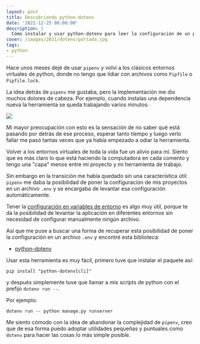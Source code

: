 ```yaml
---
layout: post
title: Descubriendo python-dotenv
date: '2021-12-25 00:00:00'
description: |
  Cómo instalar y usar python-dotenv para leer la configuración de un proyecto como hacía pipenv.
cover: /images/2021/dotenv/portada.jpg
tags:
- python
---
```


Hace unos meses dejé de usar `pipenv` y volví a los
clásicos entornos virtuales de python, donde no tengo
que lidiar con archivos como `Pipfile` o `Pipfile.lock`.

La idea detrás de `pipenv` me gustaba, pero la implementación
me dio muchos dolores de cabeza. Por ejemplo, cuando instalas
una dependencia nueva la herramienta se queda trabajando varios
minutos:

![](/images/2021/dotenv/espera.png)

Mi mayor preocupación con esto es la sensación de no saber qué
está pasando por detrás de ese proceso, esperar tanto tiempo y
luego verlo fallar me pasó tantas veces que ya había empezado
a odiar la herramienta.

Volver a los entornos virtuales de toda la vida fue un alivio
para mí. Siento que es más claro lo que está haciendo la computadora
en cada comento y tengo una "capa" menos entre mi proyecto y
mi herramienta de trabajo.

Sin embargo en la transición me había quedado sin una característica
útil: `pipenv` me daba la posibilidad de poner la configuración
de mis proyectos en un archivo `.env` y se encargaba de levantar
esa configuración automáticamente.

Tener la [configuración en variables de
entorno](https://12factor.net/es/config) es algo muy útil, porque te da la
posibilidad de levantar la aplicación en diferentes entornos sin necesidad de
configurar manualmente ningún archivo. 


Así que me puse a buscar una forma de recuperar esta posibilidad
de poner la configuración en un archivo `.env` y encontré esta
biblioteca:

- [python-dotenv](https://pypi.org/project/python-dotenv/)

Usar esta herramienta es muy fácil, primero tuve que instalar
el paquete así:

```
pip install "python-dotenv[cli]"
```

y después simplemente tuve que llamar a mis scripts de python con
el prefijo `dotenv run --`. 

Por ejemplo:

```
dotenv run -- python manage.py runserver
```

Me siento cómodo con la idea de abandonar la complejidad
de `pipenv`, creo que de esa forma puedo adoptar utilidades
pequeñas y puntuales como `dotenv` para hacer las cosas lo
más simple posible.
